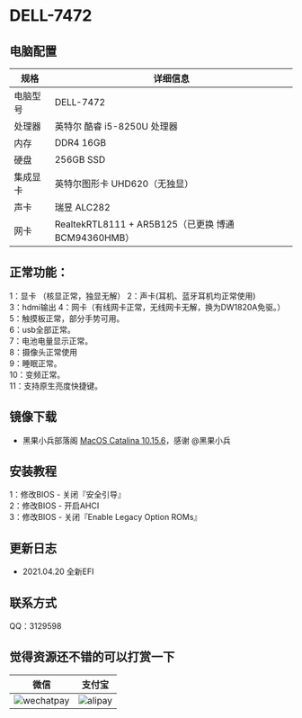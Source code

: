 # DELL-7472
## 电脑配置

| 规格     | 详细信息                                            |
| -------- | --------------------------------------------------- |
| 电脑型号 | DELL-7472                                   |
| 处理器   | 英特尔 酷睿 i5-8250U 处理器                        |
| 内存     | DDR4 16GB                                       |
| 硬盘     | 256GB SSD                          |
| 集成显卡 | 英特尔图形卡 UHD620（无独显）                    |
| 声卡     | 瑞昱 ALC282                                         |
| 网卡     | RealtekRTL8111 + AR5B125（已更换 博通 BCM94360HMB） |

## 正常功能：
1：显卡 （核显正常，独显无解）
2：声卡(耳机、蓝牙耳机均正常使用)  
3：hdmi输出
4：网卡（有线网卡正常，无线网卡无解，换为DW1820A免驱。）  
5：触摸板正常，部分手势可用。  
6：usb全部正常。  
7：电池电量显示正常。  
8：摄像头正常使用  
9：睡眠正常。  
10：变频正常。  
11：支持原生亮度快捷键。

## 镜像下载
- 黑果小兵部落阁 [MacOS Catalina 10.15.6](https://blog.daliansky.net/macOS-Catalina-10.15.6-19G73-Release-version-with-Clover-5119-original-image-Double-EFI-Version-UEFI-and-MBR.html)，感谢 @黑果小兵

## 安装教程
1：修改BIOS - 关闭『安全引导』   
2：修改BIOS - 开启AHCI  
3：修改BIOS - 关闭『Enable Legacy Option ROMs』

## 更新日志
- 2021.04.20 全新EFI

## 联系方式
QQ：3129598

## 觉得资源还不错的可以打赏一下
| 微信                                                         | 支付宝                                                       |
| ------------------------------------------------------------ | ------------------------------------------------------------ |
| ![wechatpay](https://github.com/haoyaxuan/dell7472/blob/master/images/wechatpay.png) | ![alipay](https://github.com/haoyaxuan/dell7472/blob/master/images/alipay.png) |

